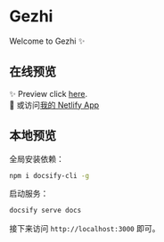 # Gezhi

Welcome to Gezhi :sparkles:

## 在线预览

:sparkles: Preview click [here](https://drawmoon.github.io/mynotes).\
:rocket: 或访问[我的 Netlify App](https://cocky-poitras-20e5cb.netlify.app/)

## 本地预览

全局安装依赖：

```bash
npm i docsify-cli -g
```

启动服务：

```bash
docsify serve docs
```

接下来访问 `http://localhost:3000` 即可。
